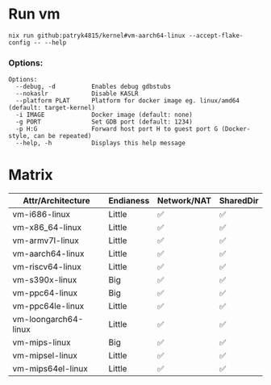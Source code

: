 
# Run vm
```
nix run github:patryk4815/kernel#vm-aarch64-linux --accept-flake-config -- --help
```
### Options:
```
Options:
  --debug, -d          Enables debug gdbstubs
  --nokaslr            Disable KASLR
  --platform PLAT      Platform for docker image eg. linux/amd64 (default: target-kernel)
  -i IMAGE             Docker image (default: none)
  -g PORT              Set GDB port (default: 1234)
  -p H:G               Forward host port H to guest port G (Docker-style, can be repeated)
  --help, -h           Displays this help message
```

# Matrix
| Attr/Architecture    | Endianess | Network/NAT | SharedDir |
|----------------------|-----------|-------------|------------|
| vm-i686-linux        | Little    | ✅          | ✅         |
| vm-x86_64-linux      | Little    | ✅          | ✅         |
| vm-armv7l-linux      | Little    | ✅          | ✅         |
| vm-aarch64-linux     | Little    | ✅          | ✅         |
| vm-riscv64-linux     | Little    | ✅          | ✅         |
| vm-s390x-linux       | Big       | ✅          | ✅         |
| vm-ppc64-linux       | Big       | ✅          | ✅         |
| vm-ppc64le-linux     | Little    | ✅          | ✅         |
| vm-loongarch64-linux | Little    | ✅          | ✅         |
| vm-mips-linux        | Big       | ✅          | ✅         |
| vm-mipsel-linux      | Little    | ✅          | ✅         |
| vm-mips64el-linux    | Little    | ✅          | ✅         |
